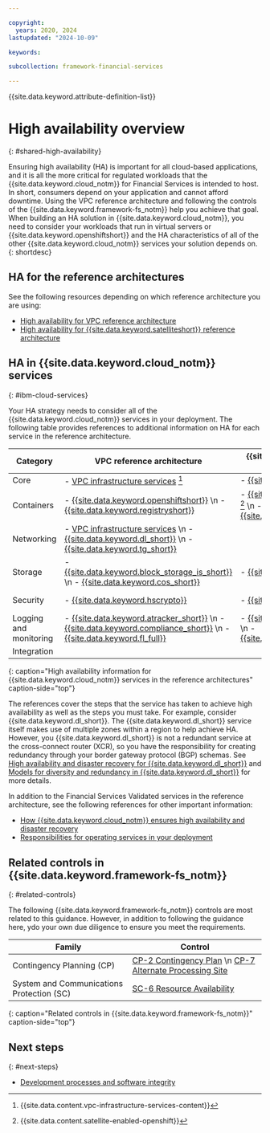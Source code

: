 ```yaml
---

copyright:
  years: 2020, 2024
lastupdated: "2024-10-09"

keywords: 

subcollection: framework-financial-services

---
```


{{site.data.keyword.attribute-definition-list}}

# High availability overview
{: #shared-high-availability}

Ensuring high availability (HA) is important for all cloud-based applications, and it is all the more critical for regulated workloads that the {{site.data.keyword.cloud_notm}} for Financial Services is intended to host. In short, consumers depend on your application and cannot afford downtime. Using the VPC reference architecture and following the controls of the {{site.data.keyword.framework-fs_notm}} help you achieve that goal. When building an HA solution in {{site.data.keyword.cloud_notm}}, you need to consider your workloads that run in virtual servers or {{site.data.keyword.openshiftshort}} and the HA characteristics of all of the other {{site.data.keyword.cloud_notm}} services your solution depends on.
{: shortdesc}

## HA for the reference architectures

See the following resources depending on which reference architecture you are using:

- [High availability for VPC reference architecture](/docs/framework-financial-services?topic=framework-financial-services-vpc-architecture-high-availability)
- [High availability for {{site.data.keyword.satelliteshort}} reference architecture](/docs/framework-financial-services?topic=framework-financial-services-satellite-architecture-high-availability)

## HA in {{site.data.keyword.cloud_notm}} services
{: #ibm-cloud-services}

Your HA strategy needs to consider all of the {{site.data.keyword.cloud_notm}} services in your deployment. The following table provides references to additional information on HA for each service in the reference architecture.



| Category | VPC reference architecture | {{site.data.keyword.satelliteshort}} reference architecture | Optional for both |
|----------|-------------------|-------------------|-------------------|
| Core  | - [VPC infrastructure services](/vpc?topic=vpc-ha-dr-vpc) [^tabletext] | - [{{site.data.keyword.satelliteshort}}](/docs/satellite?topic=satellite-ha) |  |
| Containers  | - [{{site.data.keyword.openshiftshort}}](/docs/openshift?topic=openshift-ha) \n - [{{site.data.keyword.registryshort}}](/docs/Registry?topic=Registry-ha-dr) | - [{{site.data.keyword.openshiftshort}}](/docs/openshift?topic=openshift-ha) [^tabletext-satellite-enabled-openshift] \n - [{{site.data.keyword.registryshort}}](/docs/Registry?topic=Registry-ha-dr) |  |
| Networking | - [VPC infrastructure services](/vpc?topic=vpc-ha-dr-vpc) \n - [{{site.data.keyword.dl_short}}](/docs/dl?topic=dl-ha-dr) \n - [{{site.data.keyword.tg_short}}](/docs/transit-gateway?topic=transit-gateway-ha-dr#high-availability) |  |  |
| Storage  | - [{{site.data.keyword.block_storage_is_short}}](/vpc?topic=vpc-ha-dr-vpc) \n - [{{site.data.keyword.cos_short}}](/docs/cloud-object-storage?topic=cloud-object-storage-endpoints#endpoints-geo) | - [{{site.data.keyword.cos_short}}](/docs/cloud-object-storage?topic=cloud-object-storage-endpoints#endpoints-geo) |  |
| Security  | - [{{site.data.keyword.hscrypto}}](/docs/hs-crypto?topic=hs-crypto-ha-dr) | - [{{site.data.keyword.hscrypto}}](/docs/hs-crypto?topic=hs-crypto-ha-dr) | - [{{site.data.keyword.appid_short_notm}}](/docs/appid?topic=appid-ha-dr) |
| Logging and monitoring  | - [{{site.data.keyword.atracker_short}}](/docs/activity-tracker?topic=activity-tracker-ha-dr) \n - [{{site.data.keyword.compliance_short}}](/docs/security-compliance?topic=security-compliance-ha-dr) \n - [{{site.data.keyword.fl_full}}](/vpc?topic=vpc-ha-dr-vpc)  | - [{{site.data.keyword.atracker_short}}](/docs/activity-tracker?topic=activity-tracker-ha-dr) \n - [{{site.data.keyword.compliance_short}}](/docs/security-compliance?topic=security-compliance-ha-dr) |  |
| Integration  |  |  | - [{{site.data.keyword.messagehub}}](/docs/EventStreams?topic=EventStreams-sla) |
{: caption="High availability information for {{site.data.keyword.cloud_notm}} services in the reference architectures" caption-side="top"}

[^tabletext]: {{site.data.content.vpc-infrastructure-services-content}}

[^tabletext-satellite-enabled-openshift]: {{site.data.content.satellite-enabled-openshift}}

The references cover the steps that the service has taken to achieve high availability as well as the steps you must take. For example, consider {{site.data.keyword.dl_short}}. The {{site.data.keyword.dl_short}} service itself makes use of multiple zones within a region to help achieve HA. However, you {{site.data.keyword.dl_short}} is not a redundant service at the cross-connect router (XCR), so you have the responsibility for creating redundancy through your border gateway protocol (BGP) schemas. See [High availability and disaster recovery for {{site.data.keyword.dl_short}}](/docs/dl?topic=dl-ha-dr) and [Models for diversity and redundancy in {{site.data.keyword.dl_short}}](/docs/dl?topic=dl-models-for-diversity-and-redundancy-in-direct-link) for more details.

In addition to the Financial Services Validated services in the reference architecture, see the following references for other important information:

* [How {{site.data.keyword.cloud_notm}} ensures high availability and disaster recovery](/docs/overview?topic=overview-zero-downtime)
* [Responsibilities for operating services in your deployment](/docs/framework-financial-services?topic=framework-financial-services-shared-responsibilities)

## Related controls in {{site.data.keyword.framework-fs_notm}}
{: #related-controls}

The following {{site.data.keyword.framework-fs_notm}} controls are most related to this guidance. However, in addition to following the guidance here, ydo your own due diligence to ensure you meet the requirements.

| Family              | Control                                           |
|---------------------|---------------------------------------------------|
| Contingency Planning (CP) | [CP-2 Contingency Plan](/docs/framework-financial-services-controls?topic=framework-financial-services-controls-cp-2) \n [CP-7 Alternate Processing Site](/docs/framework-financial-services-controls?topic=framework-financial-services-controls-cp-7) |
| System and Communications Protection (SC) | [SC-6 Resource Availability](/docs/framework-financial-services-controls?topic=framework-financial-services-controls-sc-6) |
{: caption="Related controls in {{site.data.keyword.framework-fs_notm}}" caption-side="top"}

## Next steps
{: #next-steps}

* [Development processes and software integrity](/docs/framework-financial-services?topic=framework-financial-services-shared-development-processes)
